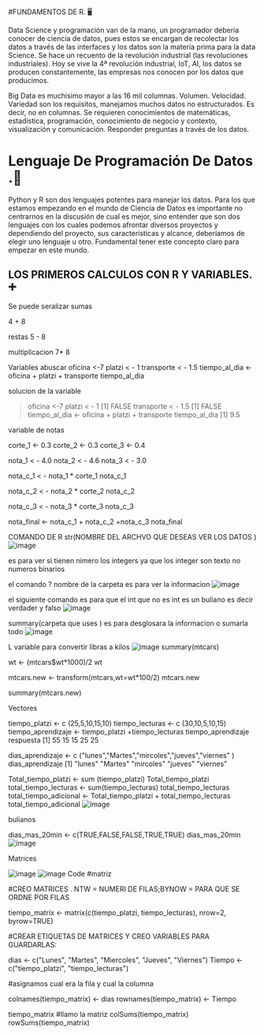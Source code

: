 #FUNDAMENTOS DE R. 🖥  

Data Science y programación van de la mano, un programador debería conocer de ciencia de datos, pues estos se encargan de recolectar los datos a través de las interfaces y los datos son la materia prima para la data Science. Se hace un recuento de la revolución industrial (las revoluciones industriales). Hoy se vive la 4ª revolución industrial, IoT, AI, los datos se producen constantemente, las empresas nos conocen por los datos que producimos.

Big Data es muchísimo mayor a las 16 mil columnas. Volumen. Velocidad. Variedad son los requisitos, manejamos muchos datos no estructurados. Es decir, no en columnas. Se requieren conocimientos de matemáticas, estadística, programación, conocimiento de negocio y contexto, visualización y comunicación. Responder preguntas a través de los datos.

# Lenguaje De Programación De Datos .🦾

Python y R son dos lenguajes potentes para manejar los datos. Para los que estamos empezando en el mundo de Ciencia de Datos es importante no centrarnos en la discusión de cual es mejor, sino entender que son dos lenguajes con los cuales podemos afrontar diversos proyectos y dependiendo del proyecto, sus características y alcance, deberíamos de elegir uno lenguaje u otro. Fundamental tener este concepto claro para empezar en este mundo.

## LOS PRIMEROS CALCULOS CON R Y VARIABLES. ➕   
Se puede seralizar sumas 

4 + 8  

restas 
5 - 8

multiplicacion 
7* 8

Variables abuscar 
oficina <-7
platzi < - 1 
transporte < - 1.5
tiempo_al_dia <- oficina + platzi + transporte
tiempo_al_dia

solucion de la variable 

> oficina <-7
> platzi < - 1 
[1] FALSE
> transporte < - 1.5
[1] FALSE
> tiempo_al_dia <- oficina + platzi + transporte
> tiempo_al_dia
[1] 9.5


variable de  notas 

corte_1 <- 0.3
corte_2 <- 0.3
corte_3 <- 0.4

nota_1 < - 4.0
nota_2 < - 4.6
nota_3 < - 3.0


nota_c_1 < - nota_1 * corte_1
nota_c_1


nota_c_2 < - nota_2 * corte_2
nota_c_2

nota_c_3 < - nota_3 * corte_3
nota_c_3

nota_final <- nota_c_1 + nota_c_2  +nota_c_3
nota_final 



COMANDO DE R 
str(NOMBRE DEL ARCHVO  QUE DESEAS VER LOS DATOS )
![image](https://user-images.githubusercontent.com/72534486/211956509-61a75c3d-357f-4b8f-b9f1-c983da125995.png)

es para ver si tienen nimero los integers ya que los integer son texto no numeros binarios 

el comando
? nombre de la carpeta es para ver la informacion 
![image](https://user-images.githubusercontent.com/72534486/211957193-7376f92f-c771-4da7-af5c-443eb3fc2746.png)

el siguiente comando es para que el int que no es int es un buliano es decir verdader y falso 
![image](https://user-images.githubusercontent.com/72534486/211958037-c6f818b2-33ca-4c1f-8391-6c094d88bbda.png)

summary(carpeta que uses ) es para desglosara la informacion o sumarla todo 
![image](https://user-images.githubusercontent.com/72534486/211958608-9ff21e62-93e7-46ac-bc3c-b5800f97f63a.png)

L variable para convertir  libras a kilos 
![image](https://user-images.githubusercontent.com/72534486/211960380-d3069eba-d451-4db1-9dc5-e8100a9072e3.png)
summary(mtcars)

wt <- (mtcars$wt*1000)/2
wt 

mtcars.new <- transform(mtcars,wt=wt*100/2)
mtcars.new


summary(mtcars.new)

Vectores 

tiempo_platzi <- c (25,5,10,15,10)
tiempo_lecturas <- c (30,10,5,10,15)
tiempo_aprendizaje <- tiempo_platzi +tiempo_lecturas
tiempo_aprendizaje
respuesta 
[1] 55 15 15 25 25

dias_aprendizaje <- c ("lunes","Martes","mircoles","jueves","viernes" )
dias_aprendizaje
[1] "lunes"    "Martes"   "mircoles" "jueves"   "viernes" 

Total_tiempo_platzi <- sum (tiempo_platzi)
Total_tiempo_platzi
total_tiempo_lecturas <- sum(tiempo_lecturas)
total_tiempo_lecturas
total_tiempo_adicional <- Total_tiempo_platzi + total_tiempo_lecturas
total_tiempo_adicional
![image](https://user-images.githubusercontent.com/72534486/212226602-10862d1c-7e81-4319-b863-e9329a8fc840.png)

bulianos

dias_mas_20min <- c(TRUE,FALSE,FALSE,TRUE,TRUE)
dias_mas_20min
![image](https://user-images.githubusercontent.com/72534486/212226840-e0929df6-b537-45e5-ac71-51f530a66267.png)

Matrices

![image](https://user-images.githubusercontent.com/72534486/212231124-6f80fcd8-d2b6-40de-aa8a-5c676b252ba7.png)
![image](https://user-images.githubusercontent.com/72534486/212231158-7d791cac-93d9-4974-9a96-6f6171c04262.png)
Code
#matriz

#CREO MATRICES . NTW = NUMERI DE FILAS;BYNOW = PARA QUE SE ORDNE POR FILAS 

tiempo_matrix <- matrix(c(tiempo_platzi, tiempo_lecturas),
                        nrow=2, byrow=TRUE)

#CREAR ETIQUETAS DE MATRICES Y CREO VARIABLES PARA GUARDARLAS:

dias <- c("Lunes", "Martes", "Miercoles", "Jueves", "Viernes")
Tiempo <- c("tiempo_platzi", "tiempo_lecturas")

#asignamos cual era la fila y cual la columna 

colnames(tiempo_matrix) <- dias
rownames(tiempo_matrix) <- Tiempo

tiempo_matrix
#llamo la matriz
colSums(tiempo_matrix)
rowSums(tiempo_matrix)


